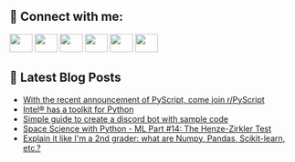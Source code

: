 ## 🔎 Connect with me:
[<img height="32" width="40" src="https://cdn.jsdelivr.net/npm/simple-icons@v5/icons/telegram.svg" />](https://t.me/bullbesh)
[<img height="32" width="40" src="https://cdn.jsdelivr.net/npm/simple-icons@v5/icons/vk.svg" />](https://vk.com/bullbesh)
[<img height="32" width="40" src="https://cdn.jsdelivr.net/npm/simple-icons@v5/icons/twitter.svg" />](https://twitter.com/bullbesh1)
[<img height="32" width="40" src="https://cdn.jsdelivr.net/npm/simple-icons@v5/icons/instagram.svg" />](https://www.instagram.com/bullbesh)
[<img height="32" width="40" src="https://cdn.jsdelivr.net/npm/simple-icons@v5/icons/reddit.svg" />](https://www.reddit.com/user/bullbesh)
[<img height="32" width="40" src="https://cdn.jsdelivr.net/npm/simple-icons@v5/icons/youtube.svg" />](https://www.youtube.com/channel/UCtfjRs6uzgq5mfm8S06WTcg)

## 📕 Latest Blog Posts
<!-- BLOG-POST-LIST:START -->
- [With the recent announcement of PyScript, come join r/PyScript](https://www.reddit.com/r/Python/comments/ug7m59/with_the_recent_announcement_of_pyscript_come/)
- [Intel® has a toolkit for Python](https://www.reddit.com/r/Python/comments/ug6n6m/intel_has_a_toolkit_for_python/)
- [Simple guide to create a discord bot with sample code](https://www.reddit.com/r/Python/comments/ug67q0/simple_guide_to_create_a_discord_bot_with_sample/)
- [Space Science with Python - ML Part #14: The Henze-Zirkler Test](https://www.reddit.com/r/Python/comments/ug64sk/space_science_with_python_ml_part_14_the/)
- [Explain it like I&#39;m a 2nd grader: what are Numpy, Pandas, Scikit-learn, etc.?](https://www.reddit.com/r/Python/comments/ug493o/explain_it_like_im_a_2nd_grader_what_are_numpy/)
<!-- BLOG-POST-LIST:END -->
